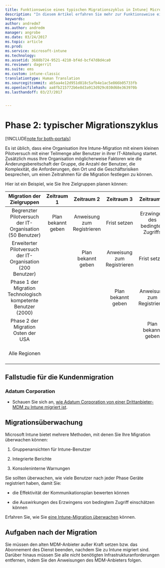 ```yaml
---
title: Funktionsweise eines typischen Migrationszyklus in Intune| Microsoft-Dokumentation
description: "In diesem Artikel erfahren Sie mehr zur Funktionsweise eines Migrationszyklus in Intune. Außerdem wird ein Beispiel für das Behandeln des Migrationszyklus durch Kunden gegeben."
keywords: 
author: andredm7
ms.author: andredm
manager: angrobe
ms.date: 03/24/2017
ms.topic: article
ms.prod: 
ms.service: microsoft-intune
ms.technology: 
ms.assetid: 3688b724-9521-4210-bf4d-bcf47d8d4ca0
ms.reviewer: dagerrit
ms.suite: ems
ms.custom: intune-classic
translationtype: Human Translation
ms.sourcegitcommit: ab5aa4e12d951d818c5afb4e1ac5e866b05733fb
ms.openlocfilehash: aa8fb215772b6e8d3a913d929c030d68e363970b
ms.lasthandoff: 03/27/2017


---
```


# <a name="phase-2-typical-migration-cycle"></a>Phase 2: typischer Migrationszyklus

[!INCLUDE[note for both-portals](../includes/note-for-both-portals.md)]

Es ist üblich, dass eine Organisation ihre Intune-Migration mit einem kleinen Pilotversuch mit einer Teilmenge aller Benutzer in ihrer IT-Abteilung startet. Zusätzlich muss Ihre Organisation möglicherweise Faktoren wie die Änderungsbereitschaft der Gruppe, die Anzahl der Benutzer, die Komplexität, die Anforderungen, den Ort und die Geschäftsrisiken besprechen, um einen Zeitrahmen für die Migration festlegen zu können.

Hier ist ein Beispiel, wie Sie Ihre Zielgruppen planen können:

  | **Migration der Zielgruppen** | **Zeitraum 1** | **Zeitraum 2** | **Zeitraum 3** | **Zeitraum 4** | **...**
|:---:|:---:|:---:|:---:|:---:|:---:|
| Begrenzter Pilotversuch der IT-Organisation (50 Benutzer) | Plan bekannt geben | Anweisung zum Registrieren | Frist setzen | Erzwingen des bedingten Zugriffs |  |                                                        
| Erweiterter Pilotversuch der IT-Organisation (200 Benutzer) |  | Plan bekannt geben | Anweisung zum Registrieren | Frist setzen | Erzwingen des bedingten Zugriffs | 
| Phase 1 der Migration Technologisch kompetente Benutzer (2000) |  |  | Plan bekannt geben | Anweisung zum Registrieren | Frist setzen | 
| Phase 2 der Migration Osten der USA |  |  |  | Plan bekannt geben | Anweisung zum Registrieren | 
| Alle Regionen |  |  |  |  | Plan bekannt geben | 

## <a name="customer-migration-case-study"></a>Fallstudie für die Kundenmigration

### <a name="adatum-corporation"></a>Adatum Corporation

- Schauen Sie sich an, [wie Adatum Corporation von einer Drittanbieter-MDM zu Intune migriert ist](https://gallery.technet.microsoft.com/Intune-migration-guide-893a95e3?redir=0).

## <a name="monitoring-migration"></a>Migrationsüberwachung

Microsoft Intune bietet mehrere Methoden, mit denen Sie Ihre Migration überwachen können:

1.  Gruppenansichten für Intune-Benutzer

2.  Integrierte Berichte

3.  Konsoleninterne Warnungen

Sie sollten überwachen, wie viele Benutzer nach jeder Phase Geräte registriert haben, damit Sie:

-   die Effektivität der Kommunikationsplan bewerten können

-   die Auswirkungen des Erzwingens von bedingtem Zugriff einschätzen können

Erfahren Sie, wie Sie [eine Intune-Migration überwachen](https://docs.microsoft.com/intune/deploy-use/understand-microsoft-intune-operations-by-using-reports) können.

## <a name="post-migration"></a>Aufgaben nach der Migration

Sie müssen den alten MDM-Anbieter außer Kraft setzen bzw. das Abonnement des Dienst beenden, nachdem Sie zu Intune migriert sind. Darüber hinaus müssen Sie alle nicht benötigten Infrastrukturanforderungen entfernen, indem Sie den Anweisungen des MDM-Anbieters folgen.

